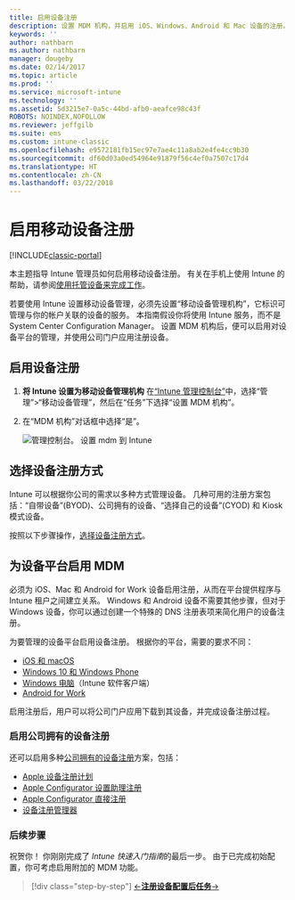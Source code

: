 ```yaml
---
title: 启用设备注册
description: 设置 MDM 机构，并启用 iOS、Windows、Android 和 Mac 设备的注册。
keywords: ''
author: nathbarn
ms.author: nathbarn
manager: dougeby
ms.date: 02/14/2017
ms.topic: article
ms.prod: ''
ms.service: microsoft-intune
ms.technology: ''
ms.assetid: 5d3215e7-0a5c-44bd-afb0-aeafce98c43f
ROBOTS: NOINDEX,NOFOLLOW
ms.reviewer: jeffgilb
ms.suite: ems
ms.custom: intune-classic
ms.openlocfilehash: e9572181fb15ec97e7ae4c11a8ab2e4fe4cc9b30
ms.sourcegitcommit: df60d03a0ed54964e91879f56c4ef0a7507c17d4
ms.translationtype: HT
ms.contentlocale: zh-CN
ms.lasthandoff: 03/22/2018
---
```

# <a name="enable-enrollment-for-mobile-devices"></a>启用移动设备注册

[!INCLUDE[classic-portal](../includes/classic-portal.md)]

本主题指导 Intune 管理员如何启用移动设备注册。 有关在手机上使用 Intune 的帮助，请参阅[使用托管设备来完成工作](https://docs.microsoft.com/intune-user-help/company-portal-frequently-asked-questions)。

若要使用 Intune 设置移动设备管理，必须先设置“移动设备管理机构”，它标识可管理与你的帐户关联的设备的服务。 本指南假设你将使用 Intune 服务，而不是 System Center Configuration Manager。 设置 MDM 机构后，便可以启用对设备平台的管理，并使用公司门户应用注册设备。

## <a name="enable-device-enrollment"></a>启用设备注册

1. **将 Intune 设置为移动设备管理机构** 在[“Intune 管理控制台”](https://manage.microsoft.com/)中，选择“管理”>“移动设备管理”，然后在“任务”下选择“设置 MDM 机构”。  

2. 在“MDM 机构”对话框中选择“是”。

    ![管理控制台。 设置 mdm 到 Intune](../media/intune-mdm-authority.png)

## <a name="choose-how-to-enroll-devices"></a>选择设备注册方式

Intune 可以根据你公司的需求以多种方式管理设备。 几种可用的注册方案包括：“自带设备”(BYOD)、公司拥有的设备、“选择自己的设备”(CYOD) 和 Kiosk 模式设备。

按照以下步骤操作，[选择设备注册方式](choose-how-to-enroll-devices1.md)。

## <a name="enable-mdm-for-your-device-platform"></a>为设备平台启用 MDM
必须为 iOS、Mac 和 Android for Work 设备启用注册，从而在平台提供程序与 Intune 租户之间建立关系。 Windows 和 Android 设备不需要其他步骤，但对于 Windows 设备，你可以通过创建一个特殊的 DNS 注册表项来简化用户的设备注册。

为要管理的设备平台启用设备注册。 根据你的平台，需要的要求不同：

- [iOS 和 macOS](/intune-classic/deploy-use/set-up-ios-and-mac-management-with-microsoft-intune)
- [Windows 10 和 Windows Phone](/intune-classic/deploy-use/set-up-windows-device-management-with-microsoft-intune)
- [Windows 电脑](/intune-classic/deploy-use/manage-windows-pcs-with-microsoft-intune)（Intune 软件客户端）
- [Android for Work](/intune-classic/deploy-use/set-up-android-for-work)

启用注册后，用户可以将公司门户应用下载到其设备，并完成设备注册过程。

### <a name="enable-company-owned-device-enrollment"></a>启用公司拥有的设备注册
还可以启用多种[公司拥有的设备注册](/intune-classic/deploy-use/manage-corporate-owned-devices)方案，包括：
- [Apple 设备注册计划](/intune-classic/deploy-use/ios-device-enrollment-program-in-microsoft-intune)
- [Apple Configurator 设置助理注册](/intune-classic/deploy-use/ios-setup-assistant-enrollment-in-microsoft-intune)
- [Apple Configurator 直接注册](/intune-classic/deploy-use/ios-direct-enrollment-in-microsoft-intune)
- [设备注册管理器](/intune-classic/deploy-use/enroll-corporate-owned-devices-with-the-device-enrollment-manager-in-microsoft-intune)

### <a name="next-steps"></a>后续步骤
祝贺你！ 你刚刚完成了 *Intune 快速入门指南*的最后一步。 由于已完成初始配置，你可考虑启用附加的 MDM 功能。

>[!div class="step-by-step"]
>[&larr;**注册设备**](.\start-with-a-paid-subscription-to-microsoft-intune-step-8.md)[**配置后任务**&rarr;](.\post-configuration-tasks.md)  
